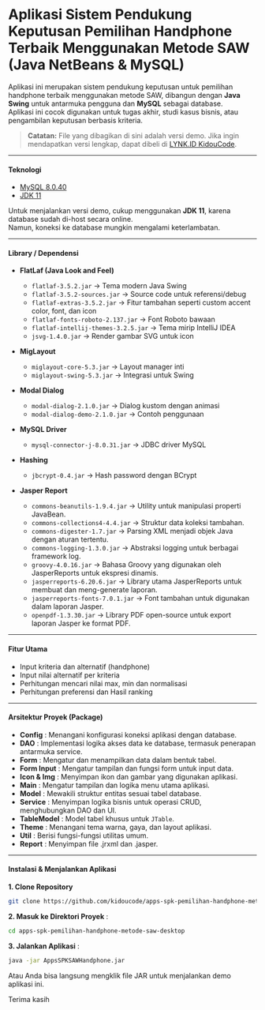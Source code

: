 # Aplikasi Sistem Pendukung Keputusan Pemilihan Handphone Terbaik Menggunakan Metode SAW (Java NetBeans & MySQL)

Aplikasi ini merupakan sistem pendukung keputusan untuk pemilihan handphone terbaik menggunakan metode SAW, dibangun dengan **Java Swing** untuk antarmuka pengguna dan **MySQL** sebagai database.  
Aplikasi ini cocok digunakan untuk tugas akhir, studi kasus bisnis, atau pengambilan keputusan berbasis kriteria.  

> **Catatan:** File yang dibagikan di sini adalah versi demo. Jika ingin mendapatkan versi lengkap, dapat dibeli di [LYNK.ID KidouCode](https://lynk.id/kidoucode).

---

#### **Teknologi**
- [MySQL 8.0.40](https://downloads.mysql.com/archives/get/p/25/file/mysql-installer-community-8.0.40.0.msi)  
- [JDK 11](https://www.oracle.com/id/java/technologies/javase/jdk11-archive-downloads.html)  

Untuk menjalankan versi demo, cukup menggunakan **JDK 11**, karena database sudah di-host secara online.  
Namun, koneksi ke database mungkin mengalami keterlambatan.

---

#### **Library / Dependensi**

- **FlatLaf (Java Look and Feel)**  
  - `flatlaf-3.5.2.jar` → Tema modern Java Swing  
  - `flatlaf-3.5.2-sources.jar` → Source code untuk referensi/debug  
  - `flatlaf-extras-3.5.2.jar` → Fitur tambahan seperti custom accent color, font, dan icon  
  - `flatlaf-fonts-roboto-2.137.jar` → Font Roboto bawaan  
  - `flatlaf-intellij-themes-3.2.5.jar` → Tema mirip IntelliJ IDEA  
  - `jsvg-1.4.0.jar` → Render gambar SVG untuk icon  

- **MigLayout**  
  - `miglayout-core-5.3.jar` → Layout manager inti  
  - `miglayout-swing-5.3.jar` → Integrasi untuk Swing  

- **Modal Dialog**  
  - `modal-dialog-2.1.0.jar` → Dialog kustom dengan animasi  
  - `modal-dialog-demo-2.1.0.jar` → Contoh penggunaan  

- **MySQL Driver**  
  - `mysql-connector-j-8.0.31.jar` → JDBC driver MySQL  

- **Hashing**  
  - `jbcrypt-0.4.jar` → Hash password dengan BCrypt  

- **Jasper Report**  
  - `commons-beanutils-1.9.4.jar` → Utility untuk manipulasi properti JavaBean.
  - `commons-collections4-4.4.jar` → Struktur data koleksi tambahan.
  - `commons-digester-1.7.jar` → Parsing XML menjadi objek Java dengan aturan tertentu.
  - `commons-logging-1.3.0.jar` → Abstraksi logging untuk berbagai framework log.
  - `groovy-4.0.16.jar` → Bahasa Groovy yang digunakan oleh JasperReports untuk ekspresi dinamis.
  - `jasperreports-6.20.6.jar` → Library utama JasperReports untuk membuat dan meng-generate laporan.
  - `jasperreports-fonts-7.0.1.jar` → Font tambahan untuk digunakan dalam laporan Jasper.
  - `openpdf-1.3.30.jar` → Library PDF open-source untuk export laporan Jasper ke format PDF.

---

#### **Fitur Utama**
- Input kriteria dan alternatif (handphone)
- Input nilai alternatif per kriteria
- Perhitungan mencari nilai max, min dan normalisasi
- Perhitungan preferensi dan Hasil ranking

---

#### **Arsitektur Proyek (Package)**
- **Config** : Menangani konfigurasi koneksi aplikasi dengan database.  
- **DAO** : Implementasi logika akses data ke database, termasuk penerapan antarmuka service.  
- **Form** : Mengatur dan menampilkan data dalam bentuk tabel.  
- **Form Input** : Mengatur tampilan dan fungsi form untuk input data.  
- **Icon & Img** : Menyimpan ikon dan gambar yang digunakan aplikasi.  
- **Main** : Mengatur tampilan dan logika menu utama aplikasi.  
- **Model** : Mewakili struktur entitas sesuai tabel database.
- **Service** : Menyimpan logika bisnis untuk operasi CRUD, menghubungkan DAO dan UI.  
- **TableModel** : Model tabel khusus untuk `JTable`.  
- **Theme** : Menangani tema warna, gaya, dan layout aplikasi.  
- **Util** : Berisi fungsi-fungsi utilitas umum.  
- **Report** : Menyimpan file .jrxml dan .jasper.

---

#### **Instalasi & Menjalankan Aplikasi**

**1. Clone Repository**
```sh
git clone https://github.com/kidoucode/apps-spk-pemilihan-handphone-metode-saw-desktop.git
```

**2. Masuk ke Direktori Proyek** :

```sh
cd apps-spk-pemilihan-handphone-metode-saw-desktop
```

**3. Jalankan Aplikasi** :
```sh
java -jar AppsSPKSAWHandphone.jar
```
Atau Anda bisa langsung mengklik file JAR untuk menjalankan demo aplikasi ini.

Terima kasih

